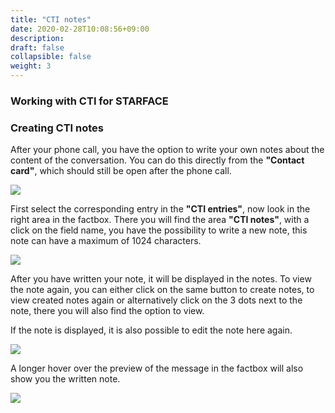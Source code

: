 ```yaml
---
title: "CTI notes"
date: 2020-02-28T10:08:56+09:00
description: 
draft: false
collapsible: false
weight: 3
---
```

### Working with CTI for STARFACE

### Creating CTI notes
After your phone call, you have the option to write your own notes about the content of the conversation. You can do this directly from the **"Contact card"**, which should still be open after the phone call.

![](images/apps/ctinoteen.PNG)

First select the corresponding entry in the **"CTI entries"**, now look in the right area in the factbox. There you will find the area **"CTI notes"**, with a click on the field name, you have the possibility to write a new note, this note can have a maximum of 1024 characters.

![](images/apps/ctinotedialogen.PNG)

After you have written your note, it will be displayed in the notes. To view the note again, you can either click on the same button to create notes, to view created notes again or alternatively click on the 3 dots next to the note, there you will also find the option to view.

If the note is displayed, it is also possible to edit the note here again.

![](images/apps/ctinotefillen.PNG)

A longer hover over the preview of the message in the factbox will also show you the written note.

![](images/apps/ctipreviewen.PNG)

